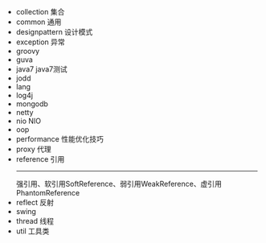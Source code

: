 - collection  集合
- common  通用
- designpattern   设计模式
- exception   异常
- groovy
- guva
- java7   java7测试
- jodd
- lang
- log4j
- mongodb
- netty
- nio NIO
- oop
- performance 性能优化技巧
- proxy   代理
- reference 引用
  ***
     强引用、软引用SoftReference、弱引用WeakReference、虚引用PhantomReference
- reflect 反射
- swing
- thread  线程
- util    工具类